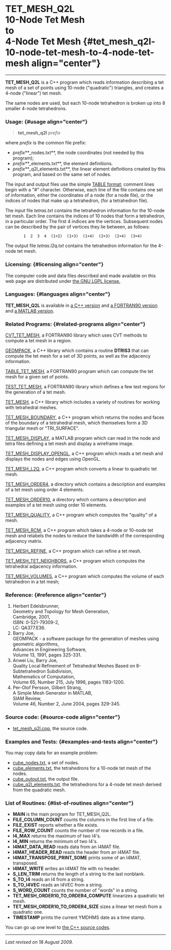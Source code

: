 TET\_MESH\_Q2L\
10-Node Tet Mesh\
to\
4-Node Tet Mesh {#tet_mesh_q2l-10-node-tet-mesh-to-4-node-tet-mesh align="center"}
=================

------------------------------------------------------------------------

**TET\_MESH\_Q2L** is a C++ program which reads information describing a
tet mesh of a set of points using 10-node ("quadratic") triangles, and
creates a 4-node ("linear") tet mesh.

The same nodes are used, but each 10-node tetrahedron is broken up into
8 smaller 4-node tetrahedrons.

### Usage: {#usage align="center"}

> **tet\_mesh\_q2l** *prefix*

where *prefix* is the common file prefix:

-   *prefix***\_nodes.txt**, the node coordinates (not needed by this
    program);
-   *prefix***\_elements.txt**, the element definitions.
-   *prefix***\_q2l\_elements.txt**, the linear element definitions
    created by this program, and based on the same set of nodes.

The input and output files use the simple [TABLE
format](../../data/table/table.md); comment lines begin with a "\#"
character. Otherwise, each line of the file contains one set of
information, either the coordinates of a node (for a node file), or the
indices of nodes that make up a tetrahedron, (for a tetrahedron file).

The input file *tetras.txt* contains the tetrahedron information for the
10-node tet mesh. Each line contains the indices of 10 nodes that form a
tetrahedron, in a particular order. The first 4 indices are the
vertices. Subsequent nodes can be described by the pair of vertices they
lie between, as follows:

            1  2  3  4  (1+2)  (1+3)  (1+4)  (2+3)  (2+4)  (3+4)
          

The output file *tetras.l2q.txt* contains the tetrahedron information
for the 4-node tet mesh.

### Licensing: {#licensing align="center"}

The computer code and data files described and made available on this
web page are distributed under [the GNU LGPL
license.](../../txt/gnu_lgpl.txt)

### Languages: {#languages align="center"}

**TET\_MESH\_Q2L** is available in [a C++
version](../../master/tet_mesh_q2l/tet_mesh_q2l.md) and [a FORTRAN90
version](../../f_src/tet_mesh_q2l/tet_mesh_q2l.md) and [a MATLAB
version](../../m_src/tet_mesh_q2l/tet_mesh_q2l.md).

### Related Programs: {#related-programs align="center"}

[CVT\_TET\_MESH](../../f_src/cvt_tet_mesh/cvt_tet_mesh.md), a
FORTRAN90 library which uses CVT methods to compute a tet mesh in a
region.

[GEOMPACK](../../master/geompack/geompack.md), a C++ library which
contains a routine **DTRIS3** that can compute the tet mesh for a set of
3D points, as well as the adjacency information.

[TABLE\_TET\_MESH](../../f_src/table_tet_mesh/table_tet_mesh.md), a
FORTRAN90 program which can compute the tet mesh for a given set of
points.

[TEST\_TET\_MESH](../../f_src/test_tet_mesh/test_tet_mesh.md), a
FORTRAN90 library which defines a few test regions for the generation of
a tet mesh.

[TET\_MESH](../../master/tet_mesh/tet_mesh.md), a C++ library which
includes a variety of routines for working with tetrahedral meshes.

[TET\_MESH\_BOUNDARY](../../master/tet_mesh_boundary/tet_mesh_boundary.md),
a C++ program which returns the nodes and faces of the boundary of a
tetrahedral mesh, which themselves form a 3D triangular mesh or
"TRI\_SURFACE".

[TET\_MESH\_DISPLAY](../../m_src/tet_mesh_display/tet_mesh_display.md),
a MATLAB program which can read in the node and tetra files defining a
tet mesh and display a wireframe image.

[TET\_MESH\_DISPLAY\_OPENGL](../../master/tet_mesh_display_opengl/tet_mesh_display_opengl.md),
a C++ program which reads a tet mesh and displays the nodes and edges
using OpenGL.

[TET\_MESH\_L2Q](../../master/tet_mesh_l2q/tet_mesh_l2q.md), a C++
program which converts a linear to quadratic tet mesh.

[TET\_MESH\_ORDER4](../../data/tet_mesh_order4/tet_mesh_order4.md), a
directory which contains a description and examples of a tet mesh using
order 4 elements.

[TET\_MESH\_ORDER10](../../data/tet_mesh_order10/tet_mesh_order10.md),
a directory which contains a description and examples of a tet mesh
using order 10 elements.

[TET\_MESH\_QUALITY](../../master/tet_mesh_quality/tet_mesh_quality.md),
a C++ program which computes the "quality" of a mesh.

[TET\_MESH\_RCM](../../master/tet_mesh_rcm/tet_mesh_rcm.md), a C++
program which takes a 4-node or 10-node tet mesh and relabels the nodes
to reduce the bandwidth of the corresponding adjacency matrix.

[TET\_MESH\_REFINE](../../master/tet_mesh_refine/tet_mesh_refine.md),
a C++ program which can refine a tet mesh.

[TET\_MESH\_TET\_NEIGHBORS](../../master/tet_mesh_tet_neighbors/tet_mesh_tet_neighbors.md),
a C++ program which computes the tetrahedral adjacency information.

[TET\_MESH\_VOLUMES](../../master/tet_mesh_volumes/tet_mesh_volumes.md),
a C++ program which computes the volume of each tetrahedron in a tet
mesh;

### Reference: {#reference align="center"}

1.  Herbert Edelsbrunner,\
    Geometry and Topology for Mesh Generation,\
    Cambridge, 2001,\
    ISBN: 0-521-79309-2,\
    LC: QA377.E36.
2.  Barry Joe,\
    GEOMPACK - a software package for the generation of meshes using
    geometric algorithms,\
    Advances in Engineering Software,\
    Volume 13, 1991, pages 325-331.
3.  Anwei Liu, Barry Joe,\
    Quality Local Refinement of Tetrahedral Meshes Based on
    8-Subtetrahedron Subdivision,\
    Mathematics of Computation,\
    Volume 65, Number 215, July 1996, pages 1183-1200.
4.  Per-Olof Persson, Gilbert Strang,\
    A Simple Mesh Generator in MATLAB,\
    SIAM Review,\
    Volume 46, Number 2, June 2004, pages 329-345.

### Source code: {#source-code align="center"}

-   [tet\_mesh\_q2l.cpp](tet_mesh_q2l.cpp), the source code.

### Examples and Tests: {#examples-and-tests align="center"}

You may copy data for an example problem:

-   [cube\_nodes.txt](cube_nodes.txt), a set of nodes.
-   [cube\_elements.txt](cube_elements.txt), the tetrahedrons for a
    10-node tet mesh of the nodes.
-   [cube\_output.txt](cube_output.txt), the output file.
-   [cube\_q2l\_elements.txt](cube_q2l_elements.txt), the tetrahedrons
    for a 4-node tet mesh derived from the quadratic mesh.

### List of Routines: {#list-of-routines align="center"}

-   **MAIN** is the main program for TET\_MESH\_Q2L.
-   **FILE\_COLUMN\_COUNT** counts the columns in the first line of a
    file.
-   **FILE\_EXIST** reports whether a file exists.
-   **FILE\_ROW\_COUNT** counts the number of row records in a file.
-   **I4\_MAX** returns the maximum of two I4's.
-   **I4\_MIN** returns the minimum of two I4's.
-   **I4MAT\_DATA\_READ** reads data from an I4MAT file.
-   **I4MAT\_HEADER\_READ** reads the header from an I4MAT file.
-   **I4MAT\_TRANSPOSE\_PRINT\_SOME** prints some of an I4MAT,
    transposed.
-   **I4MAT\_WRITE** writes an I4MAT file with no header.
-   **S\_LEN\_TRIM** returns the length of a string to the last
    nonblank.
-   **S\_TO\_I4** reads an I4 from a string.
-   **S\_TO\_I4VEC** reads an I4VEC from a string.
-   **S\_WORD\_COUNT** counts the number of "words" in a string.
-   **TET\_MESH\_ORDER10\_TO\_ORDER4\_COMPUTE** linearizes a quadratic
    tet mesh.
-   **TET\_MESH\_ORDER10\_TO\_ORDER4\_SIZE** sizes a linear tet mesh
    from a quadratic one.
-   **TIMESTAMP** prints the current YMDHMS date as a time stamp.

You can go up one level to [the C++ source codes](../cpp_src.md).

------------------------------------------------------------------------

*Last revised on 18 August 2009.*
